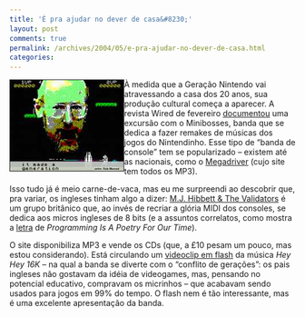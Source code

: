 ```yaml
---
title: 'É pra ajudar no dever de casa&#8230;'
layout: post
comments: true
permalink: /archives/2004/05/e-pra-ajudar-no-dever-de-casa.html
categories:
---
```

<img border=1 src="/img/blig/heyhey16k.jpg" border=1 alt="Sir Clive Sinclair (acho) dando as caras no clip de Hey Hey 16K" align=left>À medida que a Geração Nintendo vai atravessando a casa dos 20 anos, sua produção cultural começa a aparecer. A revista Wired de fevereiro <a href=http://www.wired.com/wired/archive/12.02/miniboss.html >documentou</a> uma excursão com o Minibosses, banda que se dedica a fazer remakes de músicas dos jogos do Nintendinho. Esse tipo de &#8220;banda de console&#8221; tem se popularizado &#8211; existem até as nacionais, como o <a href=http://www.megadriver.com.br/ >Megadriver</a> (cujo site tem todos os MP3).

Isso tudo já é meio carne-de-vaca, mas eu me surpreendi ao descobrir que, pra variar, os ingleses tinham algo a dizer: <a href=http://www.mjhibbett.com/ >M.J. Hibbett &#038; The Validators</a> é um grupo britânico que, ao invés de recriar a glória MIDI dos consoles, se dedica aos micros ingleses de 8 bits (e a assuntos correlatos, como mostra a <a href=http://mjhibbett.tripod.com/sampler/programming.htm >letra</a> de *Programming Is A Poetry For Our Time*).

O site disponibiliza MP3 e vende os CDs (que, a £10 pesam um pouco, mas estou considerando). Está circulando um <a href=http://www2.b3ta.com/heyhey16k/ >videoclip em flash</a> da música *Hey Hey 16K* &#8211; na qual a banda se diverte com o &#8220;conflito de gerações&#8221;: os pais ingleses não gostavam da idéia de videogames, mas, pensando no potencial educativo, compravam os micrinhos &#8211; que acabavam sendo usados para jogos em 99% do tempo. O flash nem é tão interessante, mas é uma excelente apresentação da banda.
